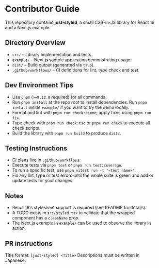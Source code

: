# Contributor Guide

This repository contains **just-styled**, a small CSS-in-JS library for React 19 and a Next.js example.

## Directory Overview
- `src/` – Library implementation and tests.
- `example/` – Next.js sample application demonstrating usage.
- `dist/` – Build output (generated via `tsup`).
- `.github/workflows/` – CI definitions for lint, type check and test.

## Dev Environment Tips
- Use `pnpm` (`>=9.12.0` required) for all commands.
- Run `pnpm install` at the repo root to install dependencies. Run `pnpm install` inside `example/` if you want to try the demo locally.
- Format and lint with `pnpm run check:biome`; apply fixes using `pnpm run fix`.
- Type check with `pnpm run check:tsc` or `pnpm run check` to execute all check scripts.
- Build the library with `pnpm run build` to produce `dist/`.

## Testing Instructions
- CI plans live in `.github/workflows`.
- Execute tests via `pnpm test` or `pnpm run test:coverage`.
- To run a specific test, use `pnpm vitest run -t "<test name>"`.
- Fix any lint, type or test errors until the whole suite is green and add or update tests for your changes.

## Notes
- React 19's stylesheet support is required (see README for details).
- A TODO exists in `src/styled.tsx` to validate that the wrapped component has a `className` prop.
- The Next.js example in `example/` can be used to observe the library in action.

## PR instructions
Title format: `[just-styled] <Title>`
Descriptions must be written in Japanese.
